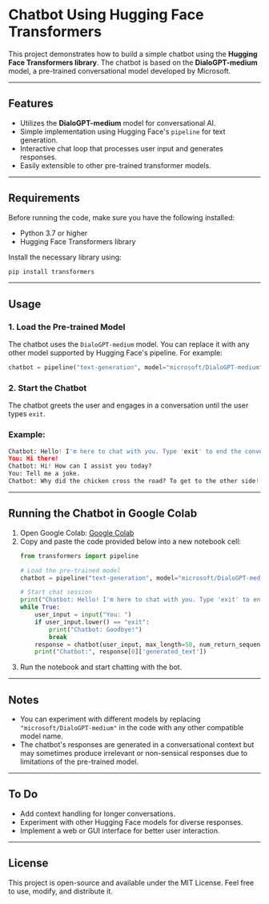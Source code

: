 
# Chatbot Using Hugging Face Transformers

This project demonstrates how to build a simple chatbot using the **Hugging Face Transformers library**. The chatbot is based on the **DialoGPT-medium** model, a pre-trained conversational model developed by Microsoft.

---

## Features

- Utilizes the **DialoGPT-medium** model for conversational AI.
- Simple implementation using Hugging Face's `pipeline` for text generation.
- Interactive chat loop that processes user input and generates responses.
- Easily extensible to other pre-trained transformer models.

---

## Requirements

Before running the code, make sure you have the following installed:

- Python 3.7 or higher
- Hugging Face Transformers library

Install the necessary library using:
```bash
pip install transformers
```

---

## Usage

### 1. Load the Pre-trained Model

The chatbot uses the `DialoGPT-medium` model. You can replace it with any other model supported by Hugging Face's pipeline. For example:
```python
chatbot = pipeline("text-generation", model="microsoft/DialoGPT-medium", framework="pt", pad_token_id=50256)
```

### 2. Start the Chatbot

The chatbot greets the user and engages in a conversation until the user types `exit`.

### Example:
```python
Chatbot: Hello! I'm here to chat with you. Type 'exit' to end the conversation.
You: Hi there!
Chatbot: Hi! How can I assist you today?
You: Tell me a joke.
Chatbot: Why did the chicken cross the road? To get to the other side!
```

---

## Running the Chatbot in Google Colab

1. Open Google Colab: [Google Colab](https://colab.research.google.com/)
2. Copy and paste the code provided below into a new notebook cell:
    ```python
    from transformers import pipeline

    # Load the pre-trained model
    chatbot = pipeline("text-generation", model="microsoft/DialoGPT-medium", framework="pt", pad_token_id=50256)

    # Start chat session
    print("Chatbot: Hello! I'm here to chat with you. Type 'exit' to end the conversation.")
    while True:
        user_input = input("You: ")
        if user_input.lower() == "exit":
            print("Chatbot: Goodbye!")
            break
        response = chatbot(user_input, max_length=50, num_return_sequences=1)
        print("Chatbot:", response[0]['generated_text'])
    ```
3. Run the notebook and start chatting with the bot.

---

## Notes

- You can experiment with different models by replacing `"microsoft/DialoGPT-medium"` in the code with any other compatible model name.
- The chatbot's responses are generated in a conversational context but may sometimes produce irrelevant or non-sensical responses due to limitations of the pre-trained model.

---

## To Do

- Add context handling for longer conversations.
- Experiment with other Hugging Face models for diverse responses.
- Implement a web or GUI interface for better user interaction.

---

## License

This project is open-source and available under the MIT License. Feel free to use, modify, and distribute it.
